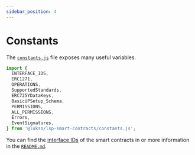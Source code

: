 ```yaml
---
sidebar_position: 4
---
```


# Constants

The [`constants.js`](https://github.com/lukso-network/lsp-smart-contracts/blob/develop/constants.js) file exposes many useful variables.

```javascript
import {
  INTERFACE_IDS,
  ERC1271,
  OPERATIONS,
  SupportedStandards,
  ERC725YDataKeys,
  BasicUPSetup_Schema,
  PERMISSIONS,
  ALL_PERMISSIONS,
  Errors,
  EventSignatures,
} from '@lukso/lsp-smart-contracts/constants.js';
```

You can find the [interface IDs](../../contracts/interface-ids.md) of the smart contracts in or more information in the [`README.md`](https://github.com/lukso-network/lsp-smart-contracts/blob/develop/README.md).
